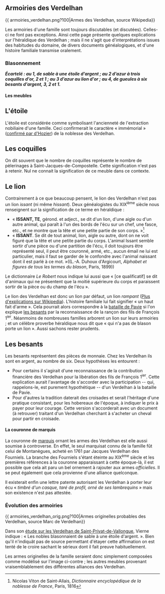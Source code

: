 ## Armoiries des Verdelhan

{{ armoiries\_verdelhan.png?100\|Armes des Verdelhan, source Wikipedia}}

Les armoiries d'une famille sont toujours discutables (et discutées). Celles-ci ne font pas exceptions. Ainsi cette page présente quelques explications sur l'héraldique des Verdelhan ; mais il ne s'agit que d'interprétations issues des habitudes du domaine, de divers documents généalogiques, et d'une histoire familiale transmise oralement.

### Blasonnement

 ***Écartelé : au 1, de sable à une étoile d'argent ; au 2 d'azur à trois coquilles d'or, 2 et 1 ; au 3 d'azur au lion d'or ; au 4, de gueules à six besants d'argent, 3, 2 et 1.***

#### Les meubles

L'étoile
---------

L'étoile est considérée comme symbolisant l'ancienneté de l'extraction nobiliaire d'une famille. Ceci confirmerait le caractère « immémorial » ([confirmé par d'Hozier](armorial_general_de_france_d_hozier)) de la noblesse des Verdelhan.

Les coquilles
-------------

On dit souvent que le nombre de coquilles représente le nombre de pèlerinages à Saint-Jacques-de-Compostelle. Cette signification n'est pas à retenir. Nul ne connait la signification de ce meuble dans ce contexte.

Le lion
-------

Contrairement à ce que beaucoup pensent, le lion des Verdelhan n'est pas un lion *issant* (ni même *hissant*). Deux généalogistes du XIX<sup>ième</sup> siècle nous renseignent sur la signification de ce terme en héraldique :

 * « **ISSANT, TE**, gérond. et adject., se dit d'un lion, d'une aigle ou d'un autre animal, qui paraît à l'un des bords de l'écu sur un chef, une fasce, etc., et ne montre que la tête et une petite partie de son corps. »[^1]
 * « **ISSANT**. Se dit de tout animal, lion, aigle ou autre, dont on ne voit figuré que la tête et une petite partie du corps. L'animal Issant semble sortir d'une pièce ou d'une partition de l'écu, il doit toujours être représenté seul, il peut être couronné, armé, etc., aucun émail ne lui est particulier, mais il faut se garder de le confondre avec l'animal naissant dont il est parlé à ce mot. »((L.-A. Duhoux d'Argicourt, *Alphabet et figures de tous les termes du blason*, Paris, 1899))

Le dictionnaire *Le Robert* nous indique lui aussi que « \[ce qualificatif\] se dit d'animaux qui ne présentent que la moitié supérieure du corps et paraissent sortir de la pièce ou du champ de l'écu ».

Le lion des Verdelhan est donc un lion par défaut, un lion *rampant* ([Plus d'explications sur Wikipedia](http://fr.wikipedia.org/wiki/Lion_(h%C3%A9raldique)#Lion_et_Lion_l.C3.A9opard.C3.A9)). L'histoire familiale lui fait signifier « un haut fait d'arme ». Cela pourrait alors correspondre à la [bataille de Pavie](wp>fr:Bataille_de_Pavie) si l'on explique [les besants](armoiries_des_verdelhan#Les_besants) par la reconnaissance de la rançon des fils de François 1<sup>ier</sup>. Néanmoins de nombreuses familles arborent un lion sur leurs armoiries ; et un célèbre proverbe héraldique nous dit que « qui n'a pas de blason porte un lion ». Aussi sachons rester prudents.

Les besants
-----------

Les besants représentent des pièces de monnaie. Chez les Verdelhan ils sont en argent, au nombre de six. Deux hypothèses les entourent :

 * Pour certains il s'agirait d'une reconnaissance de la contribution financière des Verdelhan pour la libération des fils de François 1<sup>ier</sup>. Cette explication aurait l'avantage de s'accorder avec la participation -- qui, rappelons-le, est purement hypothétique -- d'un Verdelhan à la bataille de Pavie.
 * Pour d'autres la tradition daterait des croisades et serait l'héritage d'une pratique consistant, pour les hobereaux de l'époque, à indiquer le prix à payer pour leur courage. Cette version s'accorderait avec un document (à retrouver) traitant d'un Verdelhan cherchant à s'acheter un cheval pour partir en croisade.

#### La couronne de marquis

La couronne de [marquis](wp>fr:Marquis) ornant les armes des Verdelhan est elle aussi soumise à controverse. En effet, le seul marquisat connu de la famille fût celui de Montanègues, acheté en 1761 par Jacques Verdelhan des Fourniels. La branche des Fourniels s'étant éteinte au XIX<sup>ème</sup> siècle et les premières références à la couronne apparaissant à cette époque-là, il est possible que cela ait paru un bel ornement à rajouter aux armes *officielles*. Il se peut également que cela provienne d'une alliance quelconque.

Il existerait enfin une lettre patente autorisant les Verdelhan à porter leur écu « *timbré d'un casque, taré de profil, orné de ses lambrequins* » mais son existence n'est pas attestée.

### Évolution des armoiries

{{ armoiries\_verdelhan\_orig.png?100\|Armes originelles probables des Verdelhan, source Marc de Verdelhan}}

Dans son [étude sur les Verdelhan de Saint-Privat-de-Vallongue](les_verdelhan_de_saint-privat-de-vallongue_1275-1775_vierne), Vierne indique : « Les nobles blasonnaient de sable à une étoile d'argent. ». Bien qu'il n'indiquât pas de source permettant d'étayer cette affirmation on est tenté de le croire sachant le sérieux dont il fait preuve habituellement.

Les armes originelles de la famille seraient donc simplement composées comme modélisé sur l'image ci-contre ; les autres meubles provenant vraisemblablement des différentes alliances des Verdelhan.


[^1]: Nicolas Viton de Saint-Allais, *Dictionnaire encyclopédique de la noblesse de France*, Paris, 1816
